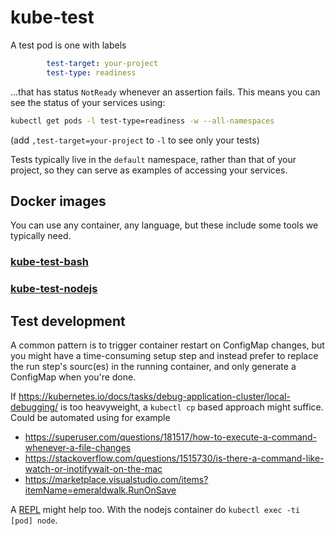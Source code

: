 # kube-test

A test pod is one with labels

```yaml
        test-target: your-project
        test-type: readiness
```

...that has status `NotReady` whenever an assertion fails.
This means you can see the status of your services using:

```bash
kubectl get pods -l test-type=readiness -w --all-namespaces
```

(add `,test-target=your-project` to `-l` to see only your tests)

Tests typically live in the `default` namespace, rather than that of your project,
so they can serve as examples of accessing your services.

## Docker images

You can use any container, any language, but these include some tools we typically need.

### [kube-test-bash](https://hub.docker.com/r/solsson/kube-test-bash/)

### [kube-test-nodejs](https://hub.docker.com/r/solsson/kube-test-nodejs/)

## Test development

A common pattern is to trigger container restart on ConfigMap changes,
but you might have a time-consuming setup step and instead
prefer to replace the run step's sourc(es) in the running container,
and only generate a ConfigMap when you're done.

If https://kubernetes.io/docs/tasks/debug-application-cluster/local-debugging/
is too heavyweight, a `kubectl cp` based approach might suffice. Could be automated using for example

 * https://superuser.com/questions/181517/how-to-execute-a-command-whenever-a-file-changes
 * https://stackoverflow.com/questions/1515730/is-there-a-command-like-watch-or-inotifywait-on-the-mac
 * https://marketplace.visualstudio.com/items?itemName=emeraldwalk.RunOnSave

A [REPL](https://nodejs.org/api/repl.html) might help too. With the nodejs container do `kubectl exec -ti [pod] node`.
